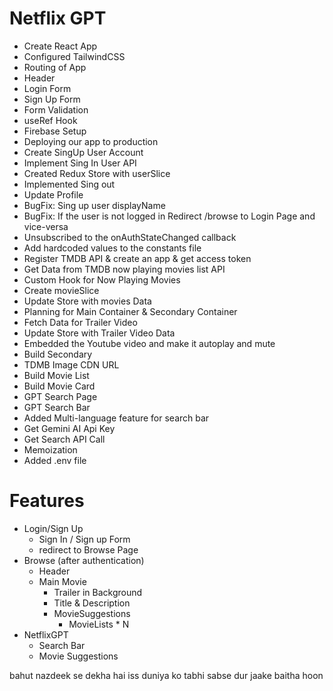 # Netflix GPT

-   Create React App
-   Configured TailwindCSS
-   Routing of App
-   Header
-   Login Form
-   Sign Up Form
-   Form Validation
-   useRef Hook
-   Firebase Setup
-   Deploying our app to production
-   Create SingUp User Account
-   Implement Sing In User API
-   Created Redux Store with userSlice
-   Implemented Sing out
-   Update Profile
-   BugFix: Sing up user displayName
-   BugFix: If the user is not logged in Redirect /browse to Login Page and vice-versa
-   Unsubscribed to the onAuthStateChanged callback
-   Add hardcoded values to the constants file
-   Register TMDB API & create an app & get access token
-   Get Data from TMDB now playing movies list API
-   Custom Hook for Now Playing Movies
-   Create movieSlice
-   Update Store with movies Data
-   Planning for Main Container & Secondary Container
-   Fetch Data for Trailer Video
-   Update Store with Trailer Video Data
-   Embedded the Youtube video and make it autoplay and mute
-   Build Secondary
-   TDMB Image CDN URL
-   Build Movie List
-   Build Movie Card
-   GPT Search Page
-   GPT Search Bar
-   Added Multi-language feature for search bar
-   Get Gemini AI Api Key
-   Get Search API Call
-   Memoization
-   Added .env file

# Features

-   Login/Sign Up
    -   Sign In / Sign up Form
    -   redirect to Browse Page
-   Browse (after authentication)
    -   Header
    -   Main Movie
        -   Trailer in Background
        -   Title & Description
        -   MovieSuggestions
            -   MovieLists \* N
-   NetflixGPT
    -   Search Bar
    -   Movie Suggestions

bahut nazdeek se dekha hai iss duniya ko
tabhi sabse dur jaake baitha hoon
